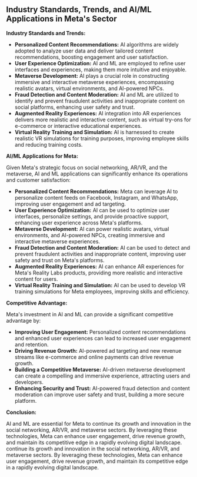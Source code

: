 ## Industry Standards, Trends, and AI/ML Applications in Meta's Sector

**Industry Standards and Trends:**

* **Personalized Content Recommendations:** AI algorithms are widely adopted to analyze user data and deliver tailored content recommendations, boosting engagement and user satisfaction. 
* **User Experience Optimization:** AI and ML are employed to refine user interfaces and experiences, making them more intuitive and enjoyable.
* **Metaverse Development:** AI plays a crucial role in constructing immersive and interactive metaverse experiences, encompassing realistic avatars, virtual environments, and AI-powered NPCs.
* **Fraud Detection and Content Moderation:** AI and ML are utilized to identify and prevent fraudulent activities and inappropriate content on social platforms, enhancing user safety and trust.
* **Augmented Reality Experiences:** AI integration into AR experiences delivers more realistic and interactive content, such as virtual try-ons for e-commerce or interactive educational experiences.
* **Virtual Reality Training and Simulation:** AI is harnessed to create realistic VR simulations for training purposes, improving employee skills and reducing training costs.

**AI/ML Applications for Meta:**

Given Meta's strategic focus on social networking, AR/VR, and the metaverse, AI and ML applications can significantly enhance its operations and customer satisfaction:

* **Personalized Content Recommendations:** Meta can leverage AI to personalize content feeds on Facebook, Instagram, and WhatsApp, improving user engagement and ad targeting.
* **User Experience Optimization:** AI can be used to optimize user interfaces, personalize settings, and provide proactive support, enhancing user experience across Meta's platforms.
* **Metaverse Development:** AI can power realistic avatars, virtual environments, and AI-powered NPCs, creating immersive and interactive metaverse experiences.
* **Fraud Detection and Content Moderation:** AI can be used to detect and prevent fraudulent activities and inappropriate content, improving user safety and trust on Meta's platforms.
* **Augmented Reality Experiences:** AI can enhance AR experiences for Meta's Reality Labs products, providing more realistic and interactive content for users.
* **Virtual Reality Training and Simulation:** AI can be used to develop VR training simulations for Meta employees, improving skills and efficiency.

**Competitive Advantage:**

Meta's investment in AI and ML can provide a significant competitive advantage by:

* **Improving User Engagement:** Personalized content recommendations and enhanced user experiences can lead to increased user engagement and retention.
* **Driving Revenue Growth:** AI-powered ad targeting and new revenue streams like e-commerce and online payments can drive revenue growth.
* **Building a Competitive Metaverse:** AI-driven metaverse development can create a compelling and immersive experience, attracting users and developers.
* **Enhancing Security and Trust:** AI-powered fraud detection and content moderation can improve user safety and trust, building a more secure platform.

**Conclusion:**

AI and ML are essential for Meta to continue its growth and innovation in the social networking, AR/VR, and metaverse sectors. By leveraging these technologies, Meta can enhance user engagement, drive revenue growth, and maintain its competitive edge in a rapidly evolving digital landscape. 
 continue its growth and innovation in the social networking, AR/VR, and metaverse sectors. By leveraging these technologies, Meta can enhance user engagement, drive revenue growth, and maintain its competitive edge in a rapidly evolving digital landscape.